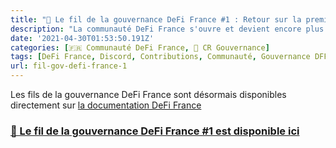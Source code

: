 ```yaml
---
title: "📜 Le fil de la gouvernance DeFi France #1 : Retour sur la première semaine de gouvernance participative sur DeFi France"
description: "La communauté DeFi France s'ouvre et devient encore plus horizontale : c'est à vous de jouer désormais !"
date: '2021-04-30T01:53:50.191Z'
categories: [🇫🇷 Communauté DeFi France, 📜 CR Gouvernance]
tags: [DeFi France, Discord, Contributions, Communauté, Gouvernance DFF]
url: fil-gov-defi-france-1
---
```


Les fils de la gouvernance DeFi France sont désormais disponibles directement sur [la documentation DeFi France](https://docs.defi-france.org/)

### [📜 Le fil de la gouvernance DeFi France #1 est disponible ici](https://docs.defi-france.org/dff/fil-de-la-gouvernance/publies-en-2021/1-retour-sur-la-premiere-semaine-de-gouvernance-participative-sur-defi-france)